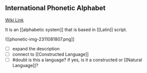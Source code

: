 
## International Phonetic Alphabet

[Wiki Link](https://en.wikipedia.org/wiki/International_Phonetic_Alphabet?useskin=vector)

It is an [[alphabetic system]] that is based in [[Latin]] script. 


![[phonetic-img-2311081807.png]]


- [ ] expand the description
- [ ] connect to [[Constructed Language]]
- [ ] #doubt is this a language? if yes, is it a constructed or [[Natural Language]]? 